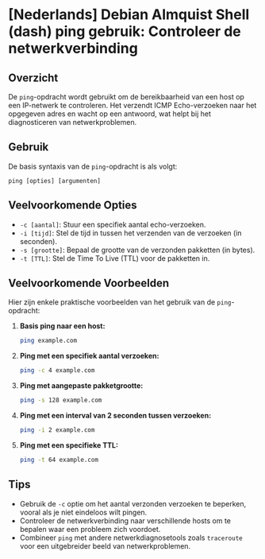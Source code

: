 # [Nederlands] Debian Almquist Shell (dash) ping gebruik: Controleer de netwerkverbinding

## Overzicht
De `ping`-opdracht wordt gebruikt om de bereikbaarheid van een host op een IP-netwerk te controleren. Het verzendt ICMP Echo-verzoeken naar het opgegeven adres en wacht op een antwoord, wat helpt bij het diagnosticeren van netwerkproblemen.

## Gebruik
De basis syntaxis van de `ping`-opdracht is als volgt:

```
ping [opties] [argumenten]
```

## Veelvoorkomende Opties
- `-c [aantal]`: Stuur een specifiek aantal echo-verzoeken.
- `-i [tijd]`: Stel de tijd in tussen het verzenden van de verzoeken (in seconden).
- `-s [grootte]`: Bepaal de grootte van de verzonden pakketten (in bytes).
- `-t [TTL]`: Stel de Time To Live (TTL) voor de pakketten in.

## Veelvoorkomende Voorbeelden
Hier zijn enkele praktische voorbeelden van het gebruik van de `ping`-opdracht:

1. **Basis ping naar een host:**
   ```bash
   ping example.com
   ```

2. **Ping met een specifiek aantal verzoeken:**
   ```bash
   ping -c 4 example.com
   ```

3. **Ping met aangepaste pakketgrootte:**
   ```bash
   ping -s 128 example.com
   ```

4. **Ping met een interval van 2 seconden tussen verzoeken:**
   ```bash
   ping -i 2 example.com
   ```

5. **Ping met een specifieke TTL:**
   ```bash
   ping -t 64 example.com
   ```

## Tips
- Gebruik de `-c` optie om het aantal verzonden verzoeken te beperken, vooral als je niet eindeloos wilt pingen.
- Controleer de netwerkverbinding naar verschillende hosts om te bepalen waar een probleem zich voordoet.
- Combineer `ping` met andere netwerkdiagnosetools zoals `traceroute` voor een uitgebreider beeld van netwerkproblemen.